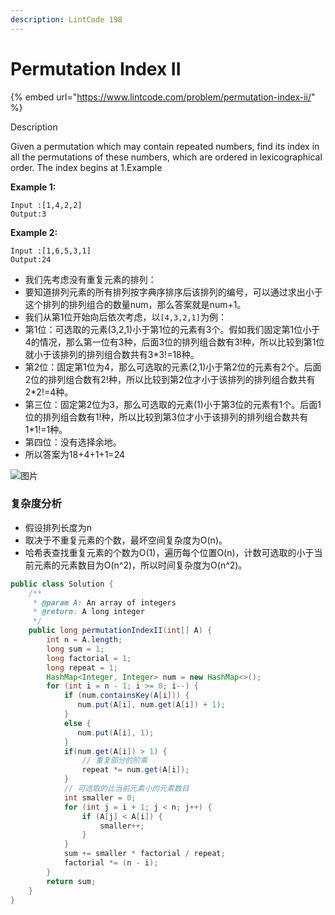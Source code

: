 ```yaml
---
description: LintCode 198
---
```


# Permutation Index II

{% embed url="https://www.lintcode.com/problem/permutation-index-ii/" %}



Description

Given a permutation which may contain repeated numbers, find its index in all the permutations of these numbers, which are ordered in lexicographical order. The index begins at 1.Example

**Example 1:**

```
Input :[1,4,2,2]
Output:3
```

**Example 2:**

```
Input :[1,6,5,3,1]
Output:24
```



* 我们先考虑没有重复元素的排列：
* 要知道排列元素的所有排列按字典序排序后该排列的编号，可以通过求出小于这个排列的排列组合的数量num，那么答案就是num+1。
* 我们从第1位开始向后依次考虑，以`[4,3,2,1]`为例：
* 第1位：可选取的元素(3,2,1)小于第1位的元素有3个。假如我们固定第1位小于4的情况，那么第一位有3种，后面3位的排列组合数有3!种，所以比较到第1位就小于该排列的排列组合数共有3\*3!=18种。
* 第2位：固定第1位为4，那么可选取的元素(2,1)小于第2位的元素有2个。后面2位的排列组合数有2!种，所以比较到第2位才小于该排列的排列组合数共有2\*2!=4种。
* 第三位：固定第2位为3，那么可选取的元素(1)小于第3位的元素有1个。后面1位的排列组合数有1!种，所以比较到第3位才小于该排列的排列组合数共有1\*1!=1种。
* 第四位：没有选择余地。
* 所以答案为18+4+1+1=24

![图片](https://media-test.jiuzhang.com/media/markdown/images/6/3/73b93706-a581-11ea-bee7-0242c0a8b005.jpg)

### 复杂度分析

* 假设排列长度为n
* 取决于不重复元素的个数，最坏空间复杂度为O(n)。
* 哈希表查找重复元素的个数为O(1)，遍历每个位置O(n)，计数可选取的小于当前元素的元素数目为O(n^2)，所以时间复杂度为O(n^2)。

```java
public class Solution {
    /**
     * @param A: An array of integers
     * @return: A long integer
     */
    public long permutationIndexII(int[] A) {
        int n = A.length;
        long sum = 1;
        long factorial = 1;
        long repeat = 1;
        HashMap<Integer, Integer> num = new HashMap<>();
        for (int i = n - 1; i >= 0; i--) {
            if (num.containsKey(A[i])) {
    	 	   num.put(A[i], num.get(A[i]) + 1);
    	    }
    	    else {
    	 	   num.put(A[i], 1);
    	    }
            if(num.get(A[i]) > 1) {
                // 重复部分的阶乘
                repeat *= num.get(A[i]);
            }
            // 可选取的比当前元素小的元素数目
            int smaller = 0;
            for (int j = i + 1; j < n; j++) {
                if (A[j] < A[i]) {
                    smaller++;
                } 
            }
            sum += smaller * factorial / repeat;
            factorial *= (n - i);
        }
        return sum;
    }
}
```
